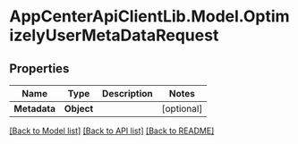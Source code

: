 # AppCenterApiClientLib.Model.OptimizelyUserMetaDataRequest
## Properties

Name | Type | Description | Notes
------------ | ------------- | ------------- | -------------
**Metadata** | **Object** |  | [optional] 

[[Back to Model list]](../README.md#documentation-for-models) [[Back to API list]](../README.md#documentation-for-api-endpoints) [[Back to README]](../README.md)

